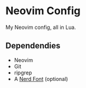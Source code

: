 # Neovim Config

My Neovim config, all in Lua.

## Dependendies

- Neovim
- Git
- ripgrep
- A [Nerd Font](https://www.nerdfonts.com/) (optional)
